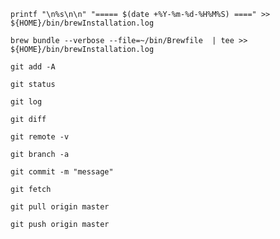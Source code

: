 

```
printf "\n%s\n\n" "===== $(date +%Y-%m-%d-%H%M%S) ====" >> ${HOME}/bin/brewInstallation.log
```


```
brew bundle --verbose --file=~/bin/Brewfile  | tee >> ${HOME}/bin/brewInstallation.log
```


```
git add -A
```
```
git status
```
```
git log
```
```
git diff
```

```
git remote -v
```
```
git branch -a
```
```
git commit -m "message"
```
```
git fetch
```
```
git pull origin master
```
```
git push origin master
```






